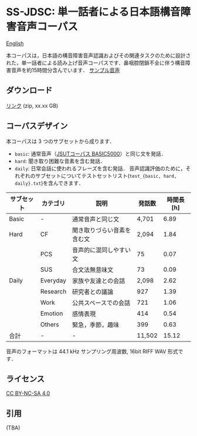 # SS-JDSC: 単一話者による日本語構音障害音声コーパス
[English](xxx)

本コーパスは，日本語の構音障害音声認識およびその関連タスクのために設計された，単一話者による読み上げ音声コーパスです．鼻咽腔閉鎖不全に伴う構音障害音声を約15時間分含んでいます．
[サンプル音声](xxx)

## ダウンロード
[リンク]() (zip, xx.xx GB)

## コーパスデザイン
本コーパスは 3 つのサブセットから成ります．
- `basic`: 通常音声（[JSUTコーパス BASIC5000](https://sites.google.com/site/shinnosuketakamichi/publication/jsut)）と同じ文を発話．
- `hard`: 聞き取り困難な音素を含む発話．
- `daily`: 日常会話に使われるフレーズを含む発話．
音声認識評価のために，それぞれのサブセットについてテストセットリスト(`test_{basic, hard, daily}.txt`)を含んできます．

| サブセット | カテゴリ | 説明                               | 発話数 | 時間長 [h] |
| --------- | -------- | --------------------------------- | ------ | -------- |
| Basic     | -        | 通常音声と同じ文                   | 4,701  | 6.89     |
| Hard      | CF       | 聞き取りづらい音素を含む文           | 2,094  | 1.84     |
|           | PCS      | 音声的に混同しやすい文               | 75     | 0.07     |
|           | SUS      | 合文法無意味文                      | 73     | 0.09     |
| Daily     | Everyday | 家族や友達との会話                  | 2,098  | 2.62     |
|           | Research | 研究者との議論                     | 927    | 1.39     |
|           | Work     | 公共スペースでの会話                | 721    | 1.06     |
|           | Emotion  | 感情表現                           | 414    | 0.54     |
|           | Others   | 緊急，季節，趣味                   | 399    | 0.63     |
| 合計      | -        | -                                 | 11,502 | 15.12    |

音声のフォーマットは 44.1 kHz サンプリング周波数, 16bit RIFF WAV 形式です． 

## ライセンス
[CC BY-NC-SA 4.0](https://creativecommons.org/licenses/by-nc-sa/4.0/deed.ja)

## 引用
(TBA)

